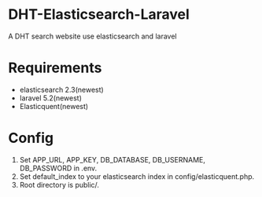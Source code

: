 # DHT-Elasticsearch-Laravel
A DHT search website use elasticsearch and laravel

# Requirements
- elasticsearch 2.3(newest)
- laravel 5.2(newest)
- Elasticquent(newest)

# Config
1. Set APP_URL, APP_KEY, DB_DATABASE, DB_USERNAME, DB_PASSWORD in .env.
2. Set default_index to your elasticsearch index in config/elasticquent.php.
3. Root directory is public/.
